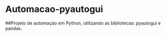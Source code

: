 # Automacao-pyautogui
##Projeto de automação em Python, utilizando as bibliotecas: pyautogui e pandas.
